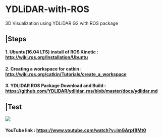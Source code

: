# YDLiDAR-with-ROS
3D Visualization using YDLiDAR G2 with ROS package


## |Steps

#### 1. Ubuntu(16.04 LTS) install of ROS Kinetic : http://wiki.ros.org/Installation/Ubuntu 
#### 2. Creating a workspace for catkin : http://wiki.ros.org/catkin/Tutorials/create_a_workspace
#### 3. YDLIDAR ROS Package Download and Build : https://github.com/YDLIDAR/ydlidar_ros/blob/master/docs/ydlidar.md 

## |Test

<img src="https://user-images.githubusercontent.com/57350752/116883645-ceb8fd80-ac60-11eb-965d-77bf6883463c.gif" width="%100" height="%100">

#### YouTube link : https://www.youtube.com/watch?v=imGArpf8Mt0

